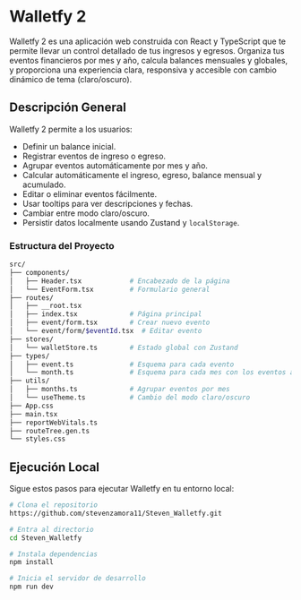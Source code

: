 # Walletfy 2

Walletfy 2 es una aplicación web construida con React y TypeScript que te permite llevar un control detallado de tus ingresos y egresos. Organiza tus eventos financieros por mes y año, calcula balances mensuales y globales, y proporciona una experiencia clara, responsiva y accesible con cambio dinámico de tema (claro/oscuro).

## Descripción General

Walletfy 2 permite a los usuarios:
- Definir un balance inicial.
- Registrar eventos de ingreso o egreso.
- Agrupar eventos automáticamente por mes y año.
- Calcular automáticamente el ingreso, egreso, balance mensual y acumulado.
- Editar o eliminar eventos fácilmente.
- Usar tooltips para ver descripciones y fechas.
- Cambiar entre modo claro/oscuro.
- Persistir datos localmente usando Zustand y `localStorage`.

### Estructura del Proyecto

```bash
src/
├── components/
│   ├── Header.tsx            # Encabezado de la página
│   └── EventForm.tsx         # Formulario general
├── routes/
│   ├── __root.tsx  
│   ├── index.tsx             # Página principal
│   ├── event/form.tsx        # Crear nuevo evento
│   └── event/form/$eventId.tsx  # Editar evento
├── stores/
│   └── walletStore.ts        # Estado global con Zustand
├── types/
│   ├── event.ts              # Esquema para cada evento
│   └── month.ts              # Esquema para cada mes con los eventos agrupados
├── utils/
│   ├── months.ts             # Agrupar eventos por mes 
│   └── useTheme.ts           # Cambio del modo claro/oscuro 
├── App.css
├── main.tsx
├── reportWebVitals.ts
├── routeTree.gen.ts
└── styles.css
```

## Ejecución Local

Sigue estos pasos para ejecutar Walletfy en tu entorno local:

```bash
# Clona el repositorio
https://github.com/stevenzamora11/Steven_Walletfy.git

# Entra al directorio
cd Steven_Walletfy

# Instala dependencias
npm install

# Inicia el servidor de desarrollo
npm run dev
```
